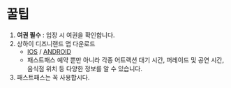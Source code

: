 # 꿀팁

1. **여권 필수** : 입장 시 여권을 확인합니다.
2. 상하이 디즈니랜드 앱 다운로드
   * [IOS](https://itunes.apple.com/us/app/shanghai-disney-resort/id1073826118?mt=8) / [ANDROID](https://play.google.com/store/apps/details?id=com.disney.shanghaidisneyland_goo)
   * 패스트패스 예약 뿐만 아니라 각종 어트랙션 대기 시간, 퍼레이드 및 공연 시간, 음식점 위치 등 다양한 정보를 알 수 있습니다.
3. 패스트패스는 꼭 사용합시다.

